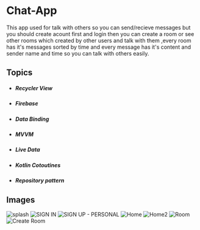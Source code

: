 # **Chat-App**
This app used for talk with others so you can send/recieve messages but you should create acount first and login then you can create a room or see other rooms which created by other users and talk with them ,every room has it's messages sorted by time and every message has it's content and sender name and time so you can talk with others easily.

## **Topics**
+ ##### Recycler View
+ ##### Firebase
+ ##### Data Binding
+ ##### MVVM
+ ##### Live Data
+ ##### Kotlin Cotoutines
+ ##### Repository pattern

## **Images**
![splash](https://github.com/Mohamed00-Hany/Chat-App/assets/123842448/3afd2322-de07-4d69-82a0-d338fec7e7c6)
![SIGN IN](https://github.com/Mohamed00-Hany/Chat-App/assets/123842448/dece7d58-e92e-48e3-8763-d3b3b9b79e77)
![SIGN UP - PERSONAL](https://github.com/Mohamed00-Hany/Chat-App/assets/123842448/d4533967-7537-40ef-92eb-22661e91b703)
![Home](https://github.com/Mohamed00-Hany/Chat-App/assets/123842448/ad246b58-d171-4ca9-afbc-f670c0c63a2a)
![Home2](https://github.com/Mohamed00-Hany/Chat-App/assets/123842448/84407046-266b-4efc-8659-807ff9471f45)
![Room](https://github.com/Mohamed00-Hany/Chat-App/assets/123842448/f885458b-7e8e-430f-a911-81627a550b4f)
![Create Room](https://github.com/Mohamed00-Hany/Chat-App/assets/123842448/aa87b6b5-97b8-4c2e-8c67-67bad493428d)




